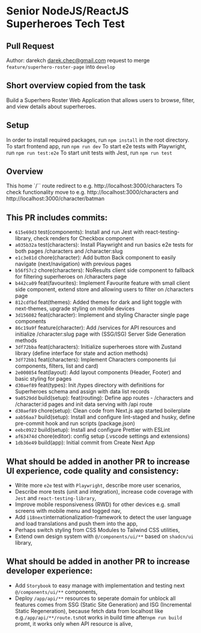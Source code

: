 # Senior NodeJS/ReactJS Superheroes Tech Test

## Pull Request

Author: darekch <darek.chec@gmail.com> request to merge `feature/superhero-roster-page` into `develop`

## Short overview copied from the task

Build a Superhero Roster Web Application that allows users to browse, filter, and view details about superheroes.

## Setup

In order to install required packages, run `npm install` in the root directory.
To start frontend app, run `npm run dev`
To start e2e tests with Playwright, run `npm run test:e2e`
To start unit tests with Jest, run `npm run test`

## Overview

This home `/`` route redirect to e.g. http://localhost:3000/characters
To check functionality move to e.g. http://localhost:3000/characters and http://localhost:3000/character/batman

## This PR includes commits:

- `615e69d3` test(components): Install and run Jest with react-testing-library, check renders for Checkbox component
- `a035b32a` test(characters): Install Playwright and run basics e2e tests for both pages /characters and /character:slug
- `e1c3e81d` chore(character): Add button Back component to easily navigate (next/navigation) with previous pages
- `b56f57c2` chore(characters): NoResults client side component to fallback for filtering superheroes on /characters page
- `b442ca09` feat(favourites): Implement Favourite feature with small client side component, extend store and allowing users to filter on /characters page
- `812cdfbd` feat(themes): Added themes for dark and light toggle with next-themes, upgrade styling on mobile devices
- `3d156082` feat(character): Implement and styling Character single page components
- `86c19a9f` feature(character): Add /services for API resources and initialize /character:slug page with (SSG/ISG) Server Side Generation methods
- `3df72bba` feat(characters): Initialize superheroes store with Zustand library (define interface for state and action methods)
- `3df72bb1` feat(characters): Implement Characters components (ui components, filters, list and card)
- `2e000854` feat(layout): Add layout components (Header, Footer) and basic styling for pages
- `d30aef89` feat(types): Init /types directory with definitions for Superheroes schema and assign with data list records
- `9a0529dd` build(setup): feat(routing): Define app routes - /characters and /character:id pages and init data serving with /api route
- `d30aef89` chore(setup): Clean code from Next.js app started boilerplate
- `aab56aa7` build(setup): Install and configure lint-staged and husky, define pre-commit hook and run scripts (package.json)
- `eebc0922` build(setup): Install and configure Prettier with ESLint
- `af63474d` chore(editor): config setup (.vscode settings and extensions)
- `1db36e49` build(app): Initial commit from Create Next App

## What should be added in another PR to increase UI experience, code quality and consistency:

- Write more `e2e` test with `Playwright`, describe more user scenarios,
- Describe more tests (unit and integration), increase code coverage with `Jest` and `react-testing-library`,
- Improve mobile responsiveness (RWD) for other devices e.g. small screens with mobile menu and togged nav,
- Add `i18next`internationalization-framework to detect the user language and load translations and push them into the app,
- Perhaps switch styling from CSS Modules to Tailwind CSS utilities,
- Extend own design system with `@/components/ui/**` based on `shadcn/ui` library,

## What should be added in another PR to increase developer experience:

- Add `Storybook` to easy manage with implementation and testing next `@/components/ui/**` components,
- Deploy `/app/api/**` resources to seperate domain for unblock all features comes from SSG (Static Site Generation) and ISG (Incremental Static Regeneration), because fetch data from localhost like e.g.`/app/api/**/route.ts`not works in build time after`npm run build` promt, it works only when API resource is alive,

